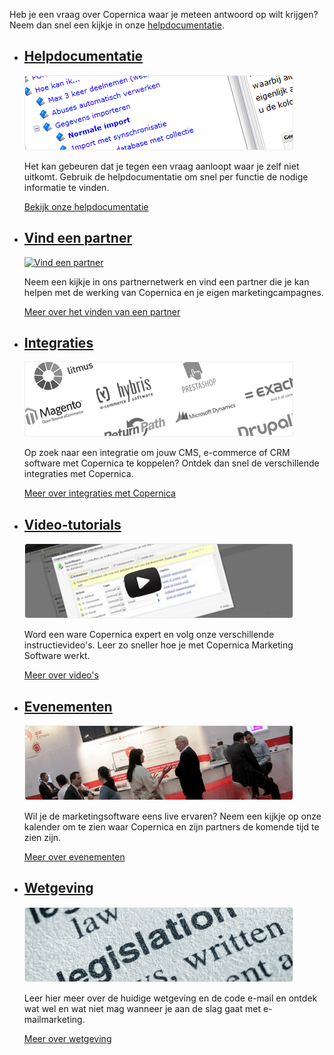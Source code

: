 Heb je een vraag over Copernica waar je meteen antwoord op wilt krijgen?
Neem dan snel een kijkje in onze
[helpdocumentatie](./help-documentation.md "Helpdocumentatie").

-   [Helpdocumentatie](./help-documentation.md "Helpdocumentatie")
    -------------------------------------------------------------------------------------------------

    [![Helpdocumentatie](../images/nl-support-helpdocumentation.png)](./help-documentation.md "Helpdocumentatie")

    Het kan gebeuren dat je tegen een vraag aanloopt waar je zelf niet
    uitkomt. Gebruik de helpdocumentatie om snel per functie de nodige
    informatie te vinden.

    [Bekijk onze
    helpdocumentatie](./help-documentation.md "Helpdocumentatie")

-   [Vind een partner](./vind-een-partner.md "Vind een partner")
    -------------------------------------------------------------------------------------------------

    [![Vind een
    partner](../images/en-support-find-a-partner.png)](./vind-een-partner.md "Vind een partner")

    Neem een kijkje in ons partnernetwerk en vind een partner die je kan
    helpen met de werking van Copernica en je eigen marketingcampagnes.

    [Meer over het vinden van een
    partner](./vind-een-partner.md "Vind een partner")

-   [Integraties](./integrations.md "Integraties")
    ----------------------------------------------------------------------------------

    [![Integraties](../images/nl-support-integrations.png)](./integrations.md "Integraties")

    Op zoek naar een integratie om jouw CMS, e-commerce of CRM software
    met Copernica te koppelen? Ontdek dan snel de verschillende
    integraties met Copernica.

    [Meer over integraties met
    Copernica](./integrations.md "Integraties")

-   [Video-tutorials](./videos.md "Videos")
    ----------------------------------------------------------------------------

    [![Video-tutorials](../images/nl-support-video-tutorials.png)](./videos.md "Videos")

    Word een ware Copernica expert en volg onze verschillende
    instructievideo's. Leer zo sneller hoe je met Copernica Marketing
    Software werkt.

    [Meer over
    video's](./videos.md "Videos")

-   [Evenementen](./events.md "Evenementen")
    ----------------------------------------------------------------------------------

    [![Evenementen](../images/nl-support-events.png)](./events.md "Evenementen")

    Wil je de marketingsoftware eens live ervaren? Neem een kijkje op
    onze kalender om te zien waar Copernica en zijn partners de komende
    tijd te zien zijn.

    [Meer over
    evenementen](./events.md "Evenementen")

-   [Wetgeving](./legislation.md "Wetgeving")
    ----------------------------------------------------------------------------

    [![Wetgeving](../images/nl-support-legislation.png)](./legislation.md "Wetgeving")

    Leer hier meer over de huidige wetgeving en de code e-mail en ontdek
    wat wel en wat niet mag wanneer je aan de slag gaat met
    e-mailmarketing.

    [Meer over
    wetgeving](./legislation.md "Wetgeving")


